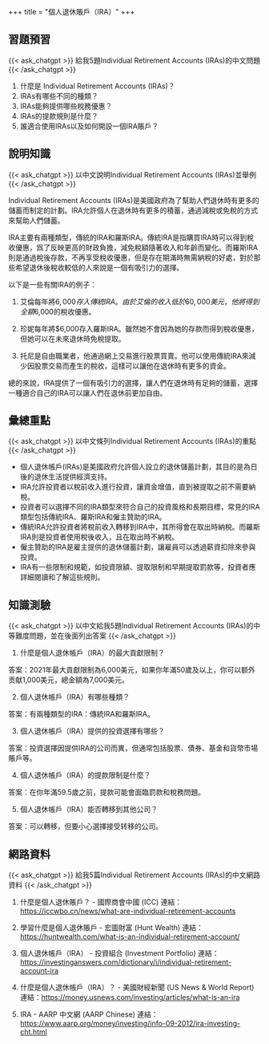 +++
title = "個人退休賬戶（IRA）"
+++
## 習題預習
{{< ask_chatgpt >}}
給我5題Individual Retirement Accounts (IRAs)的中文問題
{{< /ask_chatgpt >}}



1. 什麼是 Individual Retirement Accounts (IRAs)？ 
2. IRAs有哪些不同的種類？ 
3. IRAs能夠提供哪些稅務優惠？ 
4. IRAs的提款規則是什麼？ 
5. 誰適合使用IRAs以及如何開設一個IRA賬戶？   

## 說明知識
{{< ask_chatgpt >}}
以中文說明Individual Retirement Accounts (IRAs)並舉例
{{< /ask_chatgpt >}}



Individual Retirement Accounts (IRAs)是美國政府為了幫助人們退休時有更多的儲蓄而制定的計劃。IRA允許個人在退休時有更多的積蓄，通過減稅或免稅的方式來幫助人們儲蓄。

IRA主要有兩種類型，傳統的IRA和羅斯IRA。傳統IRA是指購買IRA時可以得到稅收優惠，爲了反映更高的財政負擔，減免稅額隨著收入和年齡而變化。而羅斯IRA則是通過稅後存款，不再享受稅收優惠，但是存在期滿時無需納稅的好處，對於那些希望退休後稅收較低的人來說是一個有吸引力的選擇。

以下是一些有關IRA的例子：

1. 艾倫每年將$6,000存入傳統IRA。由於艾倫的收入低於60,000美元，他將得到全額$6,000的稅收優惠。

2. 珍妮每年將$6,000存入羅斯IRA。雖然她不會因為她的存款而得到稅收優惠，但她可以在未來退休時免稅提取。

3. 托尼是自由職業者，他通過網上交易進行股票買賣。他可以使用傳統IRA來減少因股票交易而產生的稅收，這樣可以讓他在退休時有更多的資金。

總的來說，IRA提供了一個有吸引力的選擇，讓人們在退休時有足夠的儲蓄，選擇一種適合自己的IRA可以讓人們在退休前更加自由。   

## 彙總重點
{{< ask_chatgpt >}}
以中文條列Individual Retirement Accounts (IRAs)的重點
{{< /ask_chatgpt >}}



- 個人退休帳戶(IRAs)是美國政府允許個人設立的退休儲蓄計劃，其目的是為日後的退休生活提供經濟支持。
- IRA允許投資者以稅前收入進行投資，讓資金增值，直到被提取之前不需要納稅。
- 投資者可以選擇不同的IRA類型來符合自己的投資風格和長期目標，常見的IRA類型包括傳統IRA、羅斯IRA和僱主贊助的IRA。
- 傳統IRA允許投資者將稅前收入轉移到IRA中，其所得會在取出時納稅。而羅斯IRA則是投資者使用稅後收入，且在取出時不納稅。
- 僱主贊助的IRA是雇主提供的退休儲蓄計劃，讓雇員可以透過薪資扣除來參與投資。
- IRA有一些限制和規範，如投資限額、提取限制和早期提取罰款等，投資者應詳細閱讀和了解這些規則。   

## 知識測驗
{{< ask_chatgpt >}}
以中文給我5題Individual Retirement Accounts (IRAs)的中等難度問題，並在後面列出答案
{{< /ask_chatgpt >}}



1. 什麼是個人退休帳戶（IRA）的最大貢獻限制？ 

答案：2021年最大貢獻限制為6,000美元，如果你年滿50歲及以上，你可以额外贡献1,000美元，總金額為7,000美元。

2. 個人退休帳戶（IRA）有哪些種類？ 

答案：有兩種類型的IRA：傳統IRA和羅斯IRA。

3. 個人退休帳戶（IRA）提供的投資選擇有哪些？ 

答案：投資選擇因提供IRA的公司而異，但通常包括股票、債券、基金和貨幣市場賬戶等。

4. 個人退休帳戶（IRA）的提款限制是什麼？ 

答案：在你年滿59.5歲之前，提款可能會面臨罰款和稅務問題。

5. 個人退休帳戶（IRA）能否轉移到其他公司？ 

答案：可以轉移，但要小心選擇接受转移的公司。   

## 網路資料
{{< ask_chatgpt >}}
給我5篇Individual Retirement Accounts (IRAs)的中文網路資料
{{< /ask_chatgpt >}}



1. 什麼是個人退休賬戶？ - 國際商會中國 (ICC)
連結：https://iccwbo.cn/news/what-are-individual-retirement-accounts

2. 學習什麼是個人退休賬戶 - 宏圖財富 (Hunt Wealth)
連結：https://huntwealth.com/what-is-an-individual-retirement-account/

3. 個人退休帳戶（IRA） - 投資組合 (Investment Portfolio)
連結：https://investinganswers.com/dictionary/i/individual-retirement-account-ira

4. 什麼是個人退休帳戶（IRA）？ - 美國財經新聞 (US News & World Report)
連結：https://money.usnews.com/investing/articles/what-is-an-ira

5. IRA - AARP 中文網 (AARP Chinese)
連結：https://www.aarp.org/money/investing/info-09-2012/ira-investing-cht.html   

